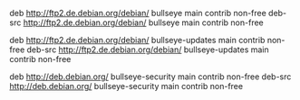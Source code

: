 deb http://ftp2.de.debian.org/debian/ bullseye main contrib non-free
deb-src http://ftp2.de.debian.org/debian/ bullseye main contrib non-free

deb http://ftp2.de.debian.org/debian/ bullseye-updates main contrib non-free
deb-src http://ftp2.de.debian.org/debian/ bullseye-updates main contrib non-free

deb http://deb.debian.org/ bullseye-security main contrib non-free
deb-src http://deb.debian.org/ bullseye-security main contrib non-free
